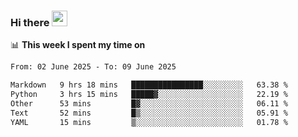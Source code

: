 ### Hi there <a href="https://www.gautamkrishnar.com/"><img src="https://media.giphy.com/media/hvRJCLFzcasrR4ia7z/giphy.gif" width="25px"></a>

📊 **This week I spent my time on**

<!--START_SECTION:waka-->

```txt
From: 02 June 2025 - To: 09 June 2025

Markdown   9 hrs 18 mins   ████████████████░░░░░░░░░   63.38 %
Python     3 hrs 15 mins   █████▓░░░░░░░░░░░░░░░░░░░   22.19 %
Other      53 mins         █▓░░░░░░░░░░░░░░░░░░░░░░░   06.11 %
Text       52 mins         █▒░░░░░░░░░░░░░░░░░░░░░░░   05.91 %
YAML       15 mins         ▒░░░░░░░░░░░░░░░░░░░░░░░░   01.78 %
```

<!--END_SECTION:waka-->
